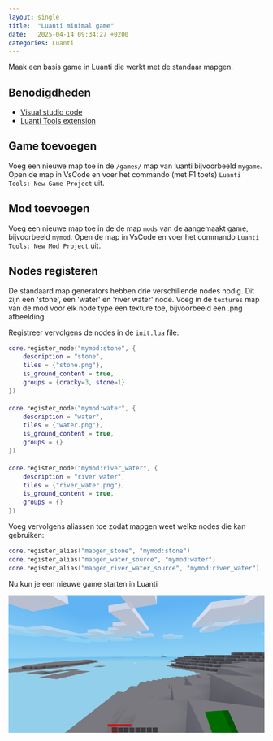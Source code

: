 ```yaml
---
layout: single
title:  "Luanti minimal game"
date:   2025-04-14 09:34:27 +0200
categories: Luanti
---
```


Maak een basis game in Luanti die werkt met de standaar mapgen.

## Benodigdheden

-   [Visual studio code](https://https://code.visualstudio.com/)
-   [Luanti Tools extension](https://marketplace.visualstudio.com/items/?itemName=GreenXenith.minetest-tools)

## Game toevoegen

Voeg een nieuwe map toe in de `/games/` map van luanti bijvoorbeeld `mygame`. Open de map in VsCode en voer het commando (met F1 toets) `Luanti Tools: New Game Project` uit.

## Mod toevoegen

Voeg een nieuwe map toe in de de map `mods` van de aangemaakt game, bijvoorbeeld `mymod`. Open de map in VsCode en voer het commando `Luanti Tools: New Mod Project` uit.

## Nodes registeren

De standaard map generators hebben drie verschillende nodes nodig. Dit zijn een 'stone', een 'water' en 'river water' node. Voeg in de `textures` map van de mod voor elk node type een texture toe, bijvoorbeeld een .png afbeelding. 

Registreer vervolgens de nodes in de `init.lua` file:

```lua
core.register_node("mymod:stone", {
    description = "stone",
    tiles = {"stone.png"},
    is_ground_content = true,
    groups = {cracky=3, stone=1}
})

core.register_node("mymod:water", {
    description = "water",
    tiles = {"water.png"},
    is_ground_content = true,
    groups = {}
})

core.register_node("mymod:river_water", {
    description = "river water",
    tiles = {"river_water.png"},
    is_ground_content = true,
    groups = {}
})
```

Voeg vervolgens aliassen toe zodat mapgen weet welke nodes die kan gebruiken:

```lua
core.register_alias("mapgen_stone", "mymod:stone")
core.register_alias("mapgen_water_source", "mymod:water")
core.register_alias("mapgen_river_water_source", "mymod:river_water")
```

Nu kun je een nieuwe game starten in Luanti

![Luanti minimal game](/assets/images/luanti-minimal-game.png)